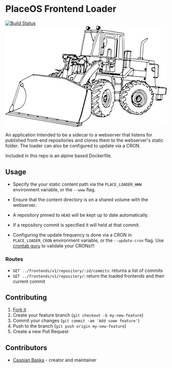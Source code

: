 # PlaceOS Frontend Loader

[![Build Status](https://travis-ci.com/PlaceOS/frontend-loader.svg?token=tDypQH5g9ptvYso68jVV&branch=master)](https://travis-ci.com/PlaceOS/frontend-loader)
![suprisingly, a frontend loader!](./logo.svg)

An application Intended to be a sidecar to a webserver that listens for published front-end repositories and clones them to the webserver's static folder.
The loader can also be configured to update via a CRON.

Included in this repo is an alpine based Dockerfile.

## Usage

- Specify the your static content path via the `PLACE_LOADER_WWW` environment variable, or the `--www` flag.
- Ensure that the content directory is on a shared volume with the webserver.

- A repository pinned to `HEAD` will be kept up to date automatically.
- If a repository commit is specified it will held at that commit.
- Configuring the update frequency is done via a CRON in `PLACE_LOADER_CRON` environment variable, or the `--update-cron` flag. Use [crontab guru](https://crontab.guru/) to validate your CRONs!!!


### Routes

- `GET ../frontends/v1/repository/:id/commits`: returns a list of commits
- `GET ../frontends/v1/repository/`: return the loaded frontends and their current commit

## Contributing

1. [Fork it](https://github.com/placeos/frontend-loader/fork)
2. Create your feature branch (`git checkout -b my-new-feature`)
3. Commit your changes (`git commit -am 'Add some feature'`)
4. Push to the branch (`git push origin my-new-feature`)
5. Create a new Pull Request

## Contributors

- [Caspian Baska](https://github.com/caspiano) - creator and maintainer
